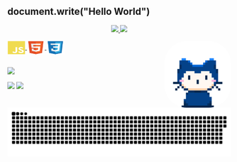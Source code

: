 ## document.write("Hello World")


<div align="center">
  <a href="https://github.com/jjgouveia">
  <img height="180em" src="https://github-readme-stats.vercel.app/api?username=jjgouveia&show_icons=true&theme=dracula&include_all_commits=true&count_private=true"/>
  <img height="180em" src="https://github-readme-stats.vercel.app/api/top-langs/?username=jjgouveia&layout=compact&langs_count=7&theme=dracula"/>
</div>
  
<div style="display: inline_block"><br>
  <img align="center" alt="Jarbas-Js" height="30" width="40" src="https://raw.githubusercontent.com/devicons/devicon/master/icons/javascript/javascript-plain.svg">
  <img align="center" alt="Jarbas-HTML" height="30" width="40" src="https://raw.githubusercontent.com/devicons/devicon/master/icons/html5/html5-original.svg">
  <img align="center" alt="Jarbas-CSS" height="30" width="40" src="https://raw.githubusercontent.com/devicons/devicon/master/icons/css3/css3-original.svg">
  
  <img align="right" alt="Gitcat-pic" height="150" style="border-radius:50px;" src="https://github.com/jjgouveia/jjgouveia/blob/main/mona-whisper.gif">
</div>
  
  ##
 
<div> 
  
  <a href="https://instagram.com/junior_gouveia" target="_blank"><img src="https://img.shields.io/badge/-Instagram-%23E4405F?style=for-the-badge&logo=instagram&logoColor=white" target="_blank"></a>
 
 
  <a href = "mailto:gouvik.dev@gmail.com"><img src="https://img.shields.io/badge/-Gmail-%23333?style=for-the-badge&logo=gmail&logoColor=white" target="_blank"></a>
  <a href="https://www.linkedin.com/in/jarbasgouveia" target="_blank"><img src="https://img.shields.io/badge/-LinkedIn-%230077B5?style=for-the-badge&logo=linkedin&logoColor=white" target="_blank"></a> 
 
  ![Snake animation](https://github.com/jjgouveia/jjgouveia/blob/output/github-contribution-grid-snake.svg)
 
</div>
